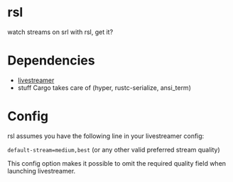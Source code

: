 # rsl
watch streams on srl with rsl, get it? 


# Dependencies
* [livestreamer](http://docs.livestreamer.io/)
* stuff Cargo takes care of (hyper, rustc-serialize, ansi_term)

# Config
rsl assumes you have the following line in your livestreamer config:

`default-stream=medium,best` (or any other valid preferred stream quality)

This config option makes it possible to omit the required quality field when launching livestreamer.
